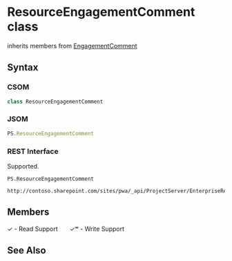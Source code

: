 [comment]: # (Name:ResourceEngagementComment)
[comment]: # (Name:Microsoft.ProjectServer.ResourceEngagementComment)
[comment]: # (Type:class)
[comment]: # (Status:Verified)

# <a name="name"></a>ResourceEngagementComment class

inherits members from [EngagementComment](EngagementComment.md)<br/>

<a name="description"></a>

## <a name="syntax"></a>Syntax

### CSOM

```cs
class ResourceEngagementComment 
```
### JSOM

```javascript
PS.ResourceEngagementComment
```
### REST Interface

Supported.

```
PS.ResourceEngagementComment

http://contoso.sharepoint.com/sites/pwa/_api/ProjectServer/EnterpriseResources('{resourceid}')/Engagements('{engagementid}')/Comments('{commentId}')
```

## <a name="members"></a>Members


&#x2713; - Read Support &nbsp;&nbsp;&nbsp;&nbsp;&nbsp;&nbsp;&#x2713;&#x02B7; - Write Support

## <a name="seeAlso"></a>See Also

